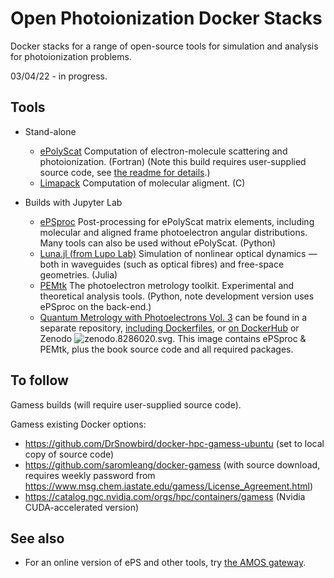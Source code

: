 # Open Photoionization Docker Stacks

Docker stacks for a range of open-source tools for simulation and analysis for photoionization problems.

03/04/22 - in progress.

Tools
-----

- Stand-alone

  - [ePolyScat](https://epolyscat.droppages.com/) Computation of electron-molecule scattering and photoionization. (Fortran) (Note this build requires user-supplied source code, see [the readme for details](https://github.com/phockett/open-photoionization-docker-stacks/tree/main/ePolyScat).)
  - [Limapack](https://github.com/jonathanunderwood/limapack) Computation of molecular aligment. (C)


- Builds with Jupyter Lab

  - [ePSproc](https://epsproc.readthedocs.io/) Post-processing for ePolyScat matrix elements, including molecular and aligned frame photoelectron angular distributions. Many tools can also be used without ePolyScat. (Python)
  - [Luna.jl (from Lupo Lab)](https://github.com/LupoLab/Luna.jl) Simulation of nonlinear optical dynamics — both in waveguides (such as optical fibres) and free-space geometries. (Julia)
  - [PEMtk](https://pemtk.readthedocs.io/) The photoelectron metrology toolkit. Experimental and theoretical analysis tools. (Python, note development version uses ePSproc on the back-end.)
  - [Quantum Metrology with Photoelectrons Vol. 3](https://github.com/phockett/Quantum-Metrology-with-Photoelectrons-Vol3) can be found in a separate repository, [including Dockerfiles](https://github.com/phockett/Quantum-Metrology-with-Photoelectrons-Vol3#docker-builds), or [on DockerHub](https://hub.docker.com/r/epsproc/quantum-met-vol3) or Zenodo ![zenodo.8286020.svg](https://zenodo.org/badge/DOI/10.5281/zenodo.8286020.svg). This image contains ePSproc & PEMtk, plus the book source code and all required packages.


To follow
---------

Gamess builds (will require user-supplied source code).

Gamess existing Docker options:

- https://github.com/DrSnowbird/docker-hpc-gamess-ubuntu (set to local copy of source code)
- https://github.com/saromleang/docker-gamess (with source download, requires weekly password from https://www.msg.chem.iastate.edu/gamess/License_Agreement.html)
- https://catalog.ngc.nvidia.com/orgs/hpc/containers/gamess (Nvidia CUDA-accelerated version)

See also
--------

- For an online version of ePS and other tools, try [the AMOS gateway](https://amosgateway.org/).
